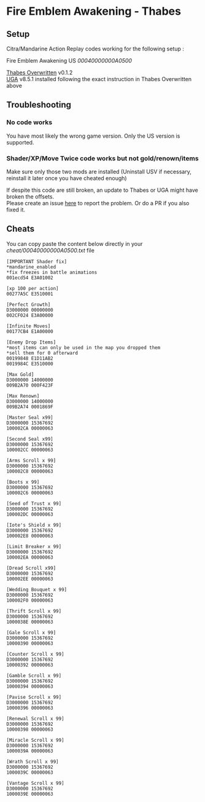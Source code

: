 # Fire Emblem Awakening - Thabes

## Setup
Citra/Mandarine Action Replay codes working for the following setup : 

Fire Emblem Awakening US  *00040000000A0500*

[Thabes Overwritten](https://gamebanana.com/mods/555858) v0.1.2              
[UGA](https://gamebanana.com/mods/424187) v8.5.1 installed following the exact instruction in Thabes Overwritten above     

## Troubleshooting
### No code works
You have most likely the wrong game version. Only the US version is supported.

### Shader/XP/Move Twice code works but not gold/renown/items 
Make sure only those two mods are installed (Uninstall USV if necessary, reinstall it later once you have cheated enough)      
             
If despite this code are still broken, an update to Thabes or UGA might have broken the offsets.            
Please create an issue [here](https://github.com/Nokhal/Citra-ArCodes/issues) to report the problem. Or do a PR if you also fixed it.

## Cheats
You can copy paste the content below directly in your *cheat/00040000000A0500.txt* file

     
    [IMPORTANT Shader fix]
    *mandarine_enabled
    *fix freezes in battle animations
    001ecd54 E3A01002
    
    [xp 100 per action]
    00277A5C E3510001
        
    [Perfect Growth]
    D3000000 00000000
    002CF024 E3A00000
    
    [Infinite Moves]
    00177CB4 E1A00000
    
    [Enemy Drop Items]
    *most items can only be used in the map you dropped them
    *sell them for 0 afterward
    00199848 E1D11AB2
    0019984C E3510000
    
    [Max Gold]
    D3000000 14000000
    009B2A70 000F423F
    
    [Max Renown]
    D3000000 14000000
    009B2A74 0001869F
    
    [Master Seal x99]
    D3000000 15367692
    100002CA 00000063
    
    [Second Seal x99]
    D3000000 15367692
    100002CC 00000063
    
    [Arms Scroll x 99]
    D3000000 15367692
    100002C8 00000063
    
    [Boots x 99]
    D3000000 15367692
    100002C6 00000063
    
    [Seed of Trust x 99]
    D3000000 15367692
    100002DC 00000063
    
    [Iote's Shield x 99]
    D3000000 15367692
    100002E8 00000063
    
    [Limit Breaker x 99]
    D3000000 15367692
    100002EA 00000063
    
    [Dread Scroll x99]
    D3000000 15367692
    100002EE 00000063
    
    [Wedding Bouquet x 99]
    D3000000 15367692
    100002F0 00000063
    
    [Thrift Scroll x 99]
    D3000000 15367692
    1000038E 00000063
    
    [Gale Scroll x 99]
    D3000000 15367692
    10000390 00000063
    
    [Counter Scroll x 99]
    D3000000 15367692
    10000392 00000063
    
    [Gamble Scroll x 99]
    D3000000 15367692
    10000394 00000063
    
    [Pavise Scroll x 99]
    D3000000 15367692
    10000396 00000063
    
    [Renewal Scroll x 99]
    D3000000 15367692
    10000398 00000063
    
    [Miracle Scroll x 99]
    D3000000 15367692
    1000039A 00000063
    
    [Wrath Scroll x 99]
    D3000000 15367692
    1000039C 00000063
    
    [Vantage Scroll x 99]
    D3000000 15367692
    1000039E 00000063



